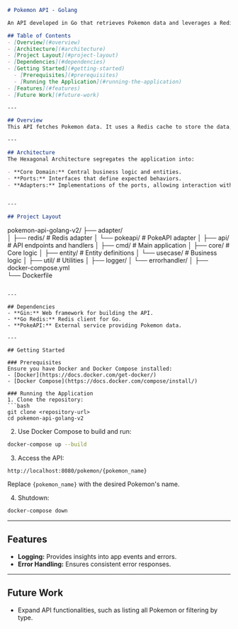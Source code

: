 

```markdown
# Pokemon API - Golang

An API developed in Go that retrieves Pokemon data and leverages a Redis cache for enhanced performance. The architecture is built upon the Hexagonal (or Ports and Adapters) pattern for adaptability and clear separation of concerns.

## Table of Contents
- [Overview](#overview)
- [Architecture](#architecture)
- [Project Layout](#project-layout)
- [Dependencies](#dependencies)
- [Getting Started](#getting-started)
  - [Prerequisites](#prerequisites)
  - [Running the Application](#running-the-application)
- [Features](#features)
- [Future Work](#future-work)

---

## Overview
This API fetches Pokemon data. It uses a Redis cache to store the data, ensuring that subsequent requests are served faster. The Hexagonal design emphasizes a distinct separation between the core application logic and external interfaces, such as APIs or databases.

---

## Architecture
The Hexagonal Architecture segregates the application into:

- **Core Domain:** Central business logic and entities.
- **Ports:** Interfaces that define expected behaviors.
- **Adapters:** Implementations of the ports, allowing interaction with external systems.


---

## Project Layout
```
pokemon-api-golang-v2/
├── adapter/                  
│   ├── redis/                # Redis adapter
│   └── pokeapi/              # PokeAPI adapter
│
├── api/                      # API endpoints and handlers
│
├── cmd/                      # Main application
│
├── core/                     # Core logic
│   ├── entity/               # Entity definitions
│   └── usecase/              # Business logic
│
├── util/                     # Utilities
│   ├── logger/
│   └── errorhandler/
│
├── docker-compose.yml        
└── Dockerfile                
```

---

## Dependencies
- **Gin:** Web framework for building the API.
- **Go Redis:** Redis client for Go.
- **PokeAPI:** External service providing Pokemon data.

---

## Getting Started

### Prerequisites
Ensure you have Docker and Docker Compose installed:
- [Docker](https://docs.docker.com/get-docker/)
- [Docker Compose](https://docs.docker.com/compose/install/)

### Running the Application
1. Clone the repository:
```bash
git clone <repository-url>
cd pokemon-api-golang-v2
```
2. Use Docker Compose to build and run:
```bash
docker-compose up --build
```
3. Access the API:
```
http://localhost:8080/pokemon/{pokemon_name}
```
Replace `{pokemon_name}` with the desired Pokemon's name.

4. Shutdown:
```bash
docker-compose down
```



---

## Features
- **Logging:** Provides insights into app events and errors.
- **Error Handling:** Ensures consistent error responses.

---

## Future Work
- Expand API functionalities, such as listing all Pokemon or filtering by type.
```

